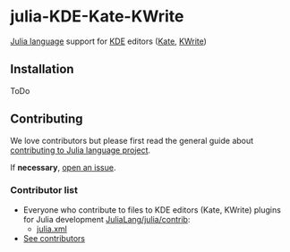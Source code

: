 # julia-KDE-Kate-KWrite
[Julia language](https://julialang.org/) support for [KDE](https://www.kde.org/) editors ([Kate](https://kate-editor.org/), [KWrite](https://www.kde.org/applications/utilities/kwrite))

## Installation
ToDo

## Contributing
We love contributors but please first read the general guide about [contributing to Julia language project](https://github.com/JuliaLang/julia/blob/master/CONTRIBUTING.md).

If **necessary**, [open an issue](https://github.com/JuliaEditorSupport/julia-KDE-Kate-KWrite/issues).

### Contributor list
- Everyone who contribute to files to KDE editors (Kate, KWrite) plugins for Julia development [JuliaLang/julia/contrib](https://github.com/JuliaLang/julia/tree/5b95805fc73abe672a85ef04249cf34378ec9f74/contrib):
  - [julia.xml](https://github.com/JuliaLang/julia/blob/f8a44d52f80a120f7595995f8d6d8c31b84cf7dd/contrib/julia.xml)
- [See contributors](https://github.com/JuliaEditorSupport/julia-KDE-Kate-KWrite/graphs/contributors)
